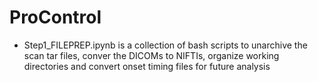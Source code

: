 # ProControl

- Step1_FILEPREP.ipynb is a collection of bash scripts to unarchive the scan tar files, conver the DICOMs to NIFTIs, organize working directories and convert onset timing files for future analysis